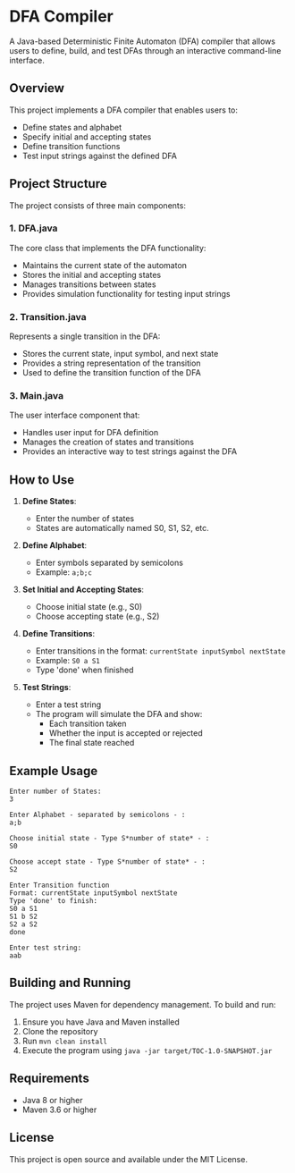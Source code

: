 # DFA Compiler

A Java-based Deterministic Finite Automaton (DFA) compiler that allows users to define, build, and test DFAs through an interactive command-line interface.

## Overview

This project implements a DFA compiler that enables users to:
- Define states and alphabet
- Specify initial and accepting states
- Define transition functions
- Test input strings against the defined DFA

## Project Structure

The project consists of three main components:

### 1. DFA.java
The core class that implements the DFA functionality:
- Maintains the current state of the automaton
- Stores the initial and accepting states
- Manages transitions between states
- Provides simulation functionality for testing input strings

### 2. Transition.java
Represents a single transition in the DFA:
- Stores the current state, input symbol, and next state
- Provides a string representation of the transition
- Used to define the transition function of the DFA

### 3. Main.java
The user interface component that:
- Handles user input for DFA definition
- Manages the creation of states and transitions
- Provides an interactive way to test strings against the DFA

## How to Use

1. **Define States**:
   - Enter the number of states
   - States are automatically named S0, S1, S2, etc.

2. **Define Alphabet**:
   - Enter symbols separated by semicolons
   - Example: `a;b;c`

3. **Set Initial and Accepting States**:
   - Choose initial state (e.g., S0)
   - Choose accepting state (e.g., S2)

4. **Define Transitions**:
   - Enter transitions in the format: `currentState inputSymbol nextState`
   - Example: `S0 a S1`
   - Type 'done' when finished

5. **Test Strings**:
   - Enter a test string
   - The program will simulate the DFA and show:
     - Each transition taken
     - Whether the input is accepted or rejected
     - The final state reached

## Example Usage

```
Enter number of States:
3

Enter Alphabet - separated by semicolons - :
a;b

Choose initial state - Type S*number of state* - :
S0

Choose accept state - Type S*number of state* - :
S2

Enter Transition function
Format: currentState inputSymbol nextState
Type 'done' to finish:
S0 a S1
S1 b S2
S2 a S2
done

Enter test string:
aab
```

## Building and Running

The project uses Maven for dependency management. To build and run:

1. Ensure you have Java and Maven installed
2. Clone the repository
3. Run `mvn clean install`
4. Execute the program using `java -jar target/TOC-1.0-SNAPSHOT.jar`

## Requirements

- Java 8 or higher
- Maven 3.6 or higher

## License

This project is open source and available under the MIT License. 